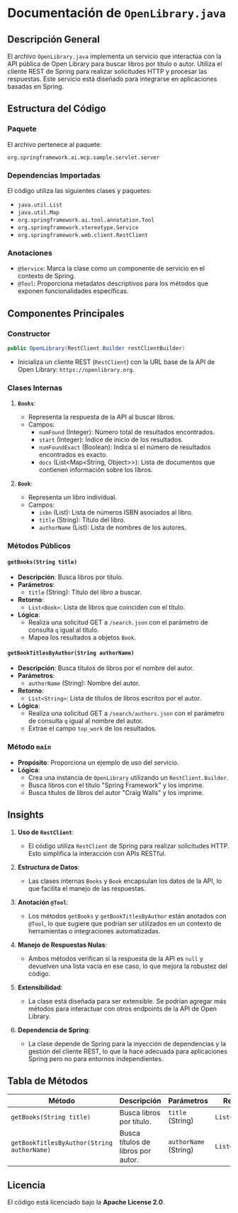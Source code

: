 # Documentación de `OpenLibrary.java`

## Descripción General

El archivo `OpenLibrary.java` implementa un servicio que interactúa con la API pública de Open Library para buscar libros por título o autor. Utiliza el cliente REST de Spring para realizar solicitudes HTTP y procesar las respuestas. Este servicio está diseñado para integrarse en aplicaciones basadas en Spring.

## Estructura del Código

### Paquete
El archivo pertenece al paquete:
```
org.springframework.ai.mcp.sample.servlet.server
```

### Dependencias Importadas
El código utiliza las siguientes clases y paquetes:
- `java.util.List`
- `java.util.Map`
- `org.springframework.ai.tool.annotation.Tool`
- `org.springframework.stereotype.Service`
- `org.springframework.web.client.RestClient`

### Anotaciones
- `@Service`: Marca la clase como un componente de servicio en el contexto de Spring.
- `@Tool`: Proporciona metadatos descriptivos para los métodos que exponen funcionalidades específicas.

## Componentes Principales

### Constructor
```java
public OpenLibrary(RestClient.Builder restClientBuilder)
```
- Inicializa un cliente REST (`RestClient`) con la URL base de la API de Open Library: `https://openlibrary.org`.

### Clases Internas
1. **`Books`**:
   - Representa la respuesta de la API al buscar libros.
   - Campos:
     - `numFound` (Integer): Número total de resultados encontrados.
     - `start` (Integer): Índice de inicio de los resultados.
     - `numFoundExact` (Boolean): Indica si el número de resultados encontrados es exacto.
     - `docs` (List<Map<String, Object>>): Lista de documentos que contienen información sobre los libros.

2. **`Book`**:
   - Representa un libro individual.
   - Campos:
     - `isbn` (List<String>): Lista de números ISBN asociados al libro.
     - `title` (String): Título del libro.
     - `authorName` (List<String>): Lista de nombres de los autores.

### Métodos Públicos

#### `getBooks(String title)`
- **Descripción**: Busca libros por título.
- **Parámetros**: 
  - `title` (String): Título del libro a buscar.
- **Retorno**: 
  - `List<Book>`: Lista de libros que coinciden con el título.
- **Lógica**:
  - Realiza una solicitud GET a `/search.json` con el parámetro de consulta `q` igual al título.
  - Mapea los resultados a objetos `Book`.

#### `getBookTitlesByAuthor(String authorName)`
- **Descripción**: Busca títulos de libros por el nombre del autor.
- **Parámetros**: 
  - `authorName` (String): Nombre del autor.
- **Retorno**: 
  - `List<String>`: Lista de títulos de libros escritos por el autor.
- **Lógica**:
  - Realiza una solicitud GET a `/search/authors.json` con el parámetro de consulta `q` igual al nombre del autor.
  - Extrae el campo `top_work` de los resultados.

### Método `main`
- **Propósito**: Proporciona un ejemplo de uso del servicio.
- **Lógica**:
  - Crea una instancia de `OpenLibrary` utilizando un `RestClient.Builder`.
  - Busca libros con el título "Spring Framework" y los imprime.
  - Busca títulos de libros del autor "Craig Walls" y los imprime.

## Insights

1. **Uso de `RestClient`**:
   - El código utiliza `RestClient` de Spring para realizar solicitudes HTTP. Esto simplifica la interacción con APIs RESTful.

2. **Estructura de Datos**:
   - Las clases internas `Books` y `Book` encapsulan los datos de la API, lo que facilita el manejo de las respuestas.

3. **Anotación `@Tool`**:
   - Los métodos `getBooks` y `getBookTitlesByAuthor` están anotados con `@Tool`, lo que sugiere que podrían ser utilizados en un contexto de herramientas o integraciones automatizadas.

4. **Manejo de Respuestas Nulas**:
   - Ambos métodos verifican si la respuesta de la API es `null` y devuelven una lista vacía en ese caso, lo que mejora la robustez del código.

5. **Extensibilidad**:
   - La clase está diseñada para ser extensible. Se podrían agregar más métodos para interactuar con otros endpoints de la API de Open Library.

6. **Dependencia de Spring**:
   - La clase depende de Spring para la inyección de dependencias y la gestión del cliente REST, lo que la hace adecuada para aplicaciones Spring pero no para entornos independientes.

## Tabla de Métodos

| Método                        | Descripción                              | Parámetros          | Retorno         |
|-------------------------------|------------------------------------------|---------------------|-----------------|
| `getBooks(String title)`      | Busca libros por título.                | `title` (String)    | `List<Book>`    |
| `getBookTitlesByAuthor(String authorName)` | Busca títulos de libros por autor. | `authorName` (String) | `List<String>` |

## Licencia
El código está licenciado bajo la **Apache License 2.0**.

